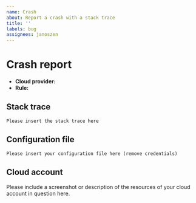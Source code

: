 ```yaml
---
name: Crash
about: Report a crash with a stack trace
title: ''
labels: bug
assignees: janoszen
---
```


# Crash report

- **Cloud provider:**
- **Rule:**

## Stack trace

```
Please insert the stack trace here
```

## Configuration file

```
Please insert your configuration file here (remove credentials)
```

## Cloud account

Please include a screenshot or description of the resources of your cloud account in question here.
